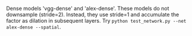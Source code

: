 
Dense models 'vgg-dense' and 'alex-dense'. These models do not downsample (stride=2). Instead, they use stride=1 and accumulate the factor as dilation in subsequent layers. Try `python test_network.py --net alex-dense --spatial`.
